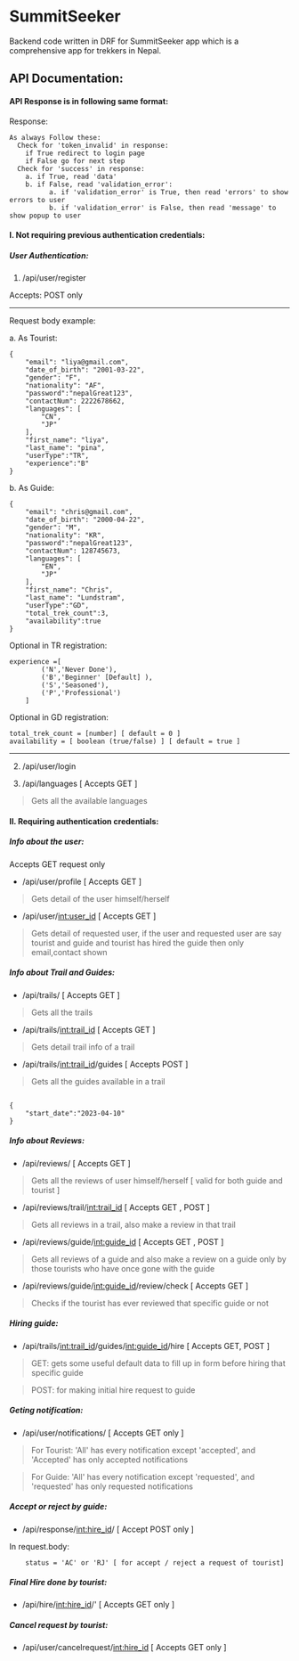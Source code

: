 # SummitSeeker
Backend code written in DRF for SummitSeeker app which is a comprehensive app for trekkers in Nepal.

## API Documentation:

#### API Response is in following same format:

Response:

```
As always Follow these:
  Check for 'token_invalid' in response:
    if True redirect to login page
    if False go for next step
  Check for 'success' in response:
    a. if True, read 'data'
    b. if False, read 'validation_error':
          a. if 'validation_error' is True, then read 'errors' to show errors to user
          b. if 'validation_error' is False, then read 'message' to show popup to user

```



#### I.  Not requiring previous authentication credentials:

##### User Authentication:

1. /api/user/register

Accepts: POST only

---

Request body example:

a. As Tourist:
```
{
    "email": "liya@gmail.com",
    "date_of_birth": "2001-03-22",
    "gender": "F",
    "nationality": "AF",
    "password":"nepalGreat123",
    "contactNum": 2222678662,
    "languages": [
        "CN",
        "JP"
    ],
    "first_name": "liya",
    "last_name": "pina",
    "userType":"TR",
    "experience":"B"
}
```

b. As Guide:
```
{
    "email": "chris@gmail.com",
    "date_of_birth": "2000-04-22",
    "gender": "M",
    "nationality": "KR",
    "password":"nepalGreat123",
    "contactNum": 128745673,
    "languages": [
        "EN",
        "JP"
    ],
    "first_name": "Chris",
    "last_name": "Lundstram",
    "userType":"GD",
    "total_trek_count":3,
    "availability":true
}
```

Optional in TR registration:

```
experience =[
        ('N','Never Done'),
        ('B','Beginner' [Default] ),
        ('S','Seasoned'),
        ('P','Professional')
    ]
```

Optional in GD registration:

```
total_trek_count = [number] [ default = 0 ]
availability = [ boolean (true/false) ] [ default = true ]
```


---



2. /api/user/login

3. /api/languages [ Accepts GET ]
> Gets all the available languages 


#### II. Requiring authentication credentials:

##### Info about the user:

Accepts GET request only

- /api/user/profile [ Accepts GET ]
> Gets detail of the user himself/herself

- /api/user/<int:user_id> [ Accepts GET ]
> Gets detail of requested user, if the user and requested user are say tourist and guide and  tourist has hired the guide then only email,contact shown




##### Info about Trail and Guides:

- /api/trails/ [ Accepts GET ] 
> Gets all the trails
- /api/trails/<int:trail_id> [ Accepts GET ]
> Gets detail trail info of a trail
- /api/trails/<int:trail_id>/guides [ Accepts POST ] 
> Gets all the guides available in a trail
```

{
    "start_date":"2023-04-10"
}

```

##### Info about Reviews:

- /api/reviews/ [ Accepts GET ] 
> Gets all the reviews of user himself/herself [ valid for both guide and tourist ]
- /api/reviews/trail/<int:trail_id> [ Accepts GET , POST ]
> Gets all reviews in a trail, also make a review in that trail
- /api/reviews/guide/<int:guide_id> [ Accepts GET , POST ]
> Gets all reviews of a guide and also make a review on a guide only by those tourists who have once gone with the guide
- /api/reviews/guide/<int:guide_id>/review/check [ Accepts GET ]
> Checks if the tourist has ever reviewed that specific guide or not

##### Hiring guide:

- /api/trails/<int:trail_id>/guides/<int:guide_id>/hire [ Accepts GET, POST ] 
> GET: gets some useful default data to fill up in form before hiring that specific guide

> POST: for making initial hire request to guide


##### Geting notification:

- /api/user/notifications/  [ Accepts GET only ]

> For Tourist: 'All' has every notification except 'accepted', and 'Accepted' has only accepted notifications

> For Guide: 'All' has every notification except 'requested', and 'requested' has only requested notifications

##### Accept or reject by guide:

- /api/response/<int:hire_id>/ [ Accept POST only ]

In request.body:

```
    status = 'AC' or 'RJ' [ for accept / reject a request of tourist]
```

##### Final Hire done by tourist:
- /api/hire/<int:hire_id>/' [ Accepts GET only ]



##### Cancel request by tourist:

- /api/user/cancelrequest/<int:hire_id> [ Accepts GET only ]